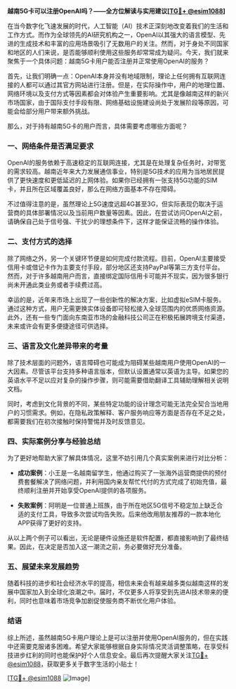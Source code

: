**越南5G卡可以注册OpenAI吗？——全方位解读与实用建议[[TG💪+ @esim1088](https://t.me/s/esim1088)]**

在当今数字化飞速发展的时代，人工智能（AI）技术正深刻地改变着我们的生活和工作方式。而作为全球领先的AI研究机构之一，OpenAI以其强大的语言模型、先进的生成技术和丰富的应用场景吸引了无数用户的关注。然而，对于身处不同国家和地区的人们来说，是否能够顺利使用这些服务却常常成为疑问。今天，我们就来聚焦于一个具体问题：越南5G卡用户能否注册并正常使用OpenAI的服务？

首先，让我们明确一点：OpenAI本身并没有地域限制，理论上任何拥有互联网连接的人都可以通过其官方网站进行注册。但是，在实际操作中，用户的地理位置、网络环境以及支付方式等因素都会对体验产生重要影响。尤其是像越南这样的新兴市场国家，由于国际支付手段有限、网络基础设施建设尚处于发展阶段等原因，可能会给部分用户带来额外挑战。

那么，对于持有越南5G卡的用户而言，具体需要考虑哪些方面呢？

### **一、网络条件是否满足要求**
OpenAI的服务依赖于高速稳定的互联网连接，尤其是在处理复杂任务时，对带宽的需求较高。越南近年来大力发展通信事业，特别是5G技术的应用为当地居民提供了更快速度和更低延迟的上网体验。如果你已经拥有一张支持5G功能的SIM卡，并且所在区域覆盖良好，那么在网络方面基本不存在障碍。

不过值得注意的是，虽然理论上5G速度远超4G甚至3G，但实际表现仍取决于运营商的具体部署情况以及当前用户数量等因素。因此，在尝试访问OpenAI之前，请确保自己处于信号强、干扰少的理想条件下，这样才能保证流畅的操作体验。

### **二、支付方式的选择**
除了网络之外，另一个关键环节便是如何完成付款流程。目前，OpenAI主要接受信用卡或借记卡作为主要支付手段，部分地区还支持PayPal等第三方支付平台。然而，对于许多越南用户而言，直接绑定国际信用卡可能并不现实，因为很多银行尚未开通此类业务或者手续费过高。

幸运的是，近年来市场上出现了一些创新性的解决方案，比如虚拟eSIM卡服务。通过这种方式，用户无需更换实体设备即可轻松接入全球范围内的优质网络资源。此外，还有一些专门面向东南亚市场的金融科技公司正在积极拓展跨境支付渠道，未来或许会有更多便捷途径可供选择。

### **三、语言及文化差异带来的考量**
除了技术层面的问题外，语言障碍也可能成为阻碍某些越南用户使用OpenAI的一大因素。尽管该平台支持多种语言版本，但默认设置通常以英语为主导。如果您的英语水平不足以应对复杂的操作步骤，则可能需要借助翻译工具辅助理解相关说明文档。

同时，考虑到文化背景的不同，某些特定功能的设计理念可能无法完全契合当地用户的习惯需求。例如，在隐私政策解释、客户服务响应等方面是否存在不足之处，都需要我们在初次接触时保持警惕并及时反馈意见。

### **四、实际案例分享与经验总结**
为了更好地帮助大家了解具体情况，这里不妨引用几个真实案例来进行对比分析：

- **成功案例**：小王是一名越南留学生，他通过购买了一张海外运营商提供的预付费套餐解决了网络问题，并利用国内亲友帮忙代付的方式完成了初始充值，最终顺利注册并开始享受OpenAI提供的各项服务。
  
- **失败案例**：阿明是一位普通上班族，由于所在地区5G信号不稳定加上缺乏合适的支付工具，导致多次尝试均告失败。后来他改用朋友推荐的一款本地化APP获得了更好的支持。

从以上两个例子可以看出，无论是硬件设施还是软件配置，都直接影响到了最终结果。因此，在决定是否加入这一潮流之前，务必要做好充分准备。

### **五、展望未来发展趋势**
随着科技的进步和社会经济水平的提高，相信未来会有越来越多类似越南这样的发展中国家加入到全球化浪潮之中。届时，不仅更多人将享受到先进AI技术带来的便利，同时也意味着市场竞争加剧促使服务商不断优化用户体验。

### **结语**
综上所述，虽然越南5G卡用户理论上是可以注册并使用OpenAI服务的，但在实践中还需要克服诸多困难。希望大家能够根据自身实际情况灵活调整策略，在享受科技进步红利的同时也能保护好个人信息安全。最后再次提醒大家关注[TG💪+ @esim1088](https://t.me/s/esim1088)，获取更多关于数字生活的小贴士！

[[TG💪+ @esim1088](https://t.me/s/esim1088) ![Image](https://i.postimg.cc/4NQfJmqS/Snipaste-2025-05-13-00-14-12.png)]